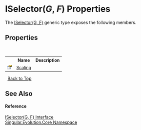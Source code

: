 # ISelector(*G*, *F*) Properties
 

The <a href="e289021f-da54-0bad-5407-35a2c7a02592">ISelector(G, F)</a> generic type exposes the following members.


## Properties
&nbsp;<table><tr><th></th><th>Name</th><th>Description</th></tr><tr><td>![Public property](media/pubproperty.gif "Public property")</td><td><a href="a1afeb09-b466-772b-f8bb-82949f478489">Scaling</a></td><td /></tr></table>&nbsp;
<a href="#iselector(*g*,-*f*)-properties">Back to Top</a>

## See Also


#### Reference
<a href="e289021f-da54-0bad-5407-35a2c7a02592">ISelector(G, F) Interface</a><br /><a href="7a43d210-bf66-e44d-0f97-e9e0fe26b1b8">Singular.Evolution.Core Namespace</a><br />